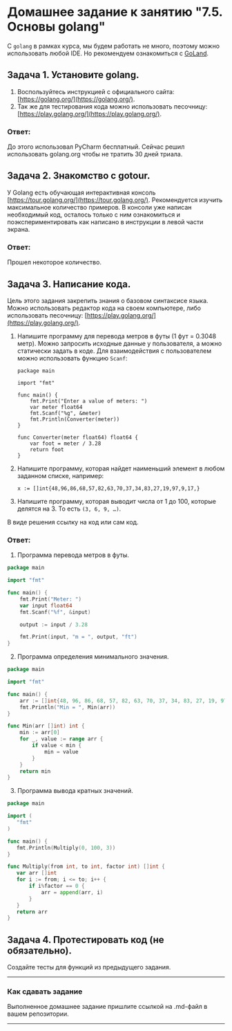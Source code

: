 # Домашнее задание к занятию "7.5. Основы golang"

С `golang` в рамках курса, мы будем работать не много, поэтому можно использовать любой IDE.
Но рекомендуем ознакомиться с [GoLand](https://www.jetbrains.com/ru-ru/go/).  

## Задача 1. Установите golang.
1. Воспользуйтесь инструкцией с официального сайта: [https://golang.org/](https://golang.org/).
2. Так же для тестирования кода можно использовать песочницу: [https://play.golang.org/](https://play.golang.org/).

### Ответ:
До этого использовал PyCharm бесплатный. Сейчас решил использовать golang.org чтобы не тратить 30 дней триала.

## Задача 2. Знакомство с gotour.
У Golang есть обучающая интерактивная консоль [https://tour.golang.org/](https://tour.golang.org/).
Рекомендуется изучить максимальное количество примеров. В консоли уже написан необходимый код,
осталось только с ним ознакомиться и поэкспериментировать как написано в инструкции в левой части экрана.  

### Ответ:

Прошел некоторое количество.

## Задача 3. Написание кода.
Цель этого задания закрепить знания о базовом синтаксисе языка. Можно использовать редактор кода
на своем компьютере, либо использовать песочницу: [https://play.golang.org/](https://play.golang.org/).

1. Напишите программу для перевода метров в футы (1 фут = 0.3048 метр). Можно запросить исходные данные
у пользователя, а можно статически задать в коде.
    Для взаимодействия с пользователем можно использовать функцию `Scanf`:
    ```
    package main

    import "fmt"

    func main() {
    	fmt.Print("Enter a value of meters: ")
    	var meter float64
    	fmt.Scanf("%g", &meter)
    	fmt.Println(Converter(meter))
    }

    func Converter(meter float64) float64 {
    	var foot = meter / 3.28
    	return foot
    }
    ```

1. Напишите программу, которая найдет наименьший элемент в любом заданном списке, например:
    ```
    x := []int{48,96,86,68,57,82,63,70,37,34,83,27,19,97,9,17,}
    ```
1. Напишите программу, которая выводит числа от 1 до 100, которые делятся на 3. То есть `(3, 6, 9, …)`.

В виде решения ссылку на код или сам код.

### Ответ:

1. Программа перевода метров в футы.

```go
package main

import "fmt"

func main() {
	fmt.Print("Meter: ")
	var input float64
	fmt.Scanf("%f", &input)

	output := input / 3.28

	fmt.Print(input, "m = ", output, "ft")
}
```

2. Программа определения минимального значения.

```go
package main

import "fmt"

func main() {
	arr := []int{48, 96, 86, 68, 57, 82, 63, 70, 37, 34, 83, 27, 19, 97, 9, 17}
	fmt.Println("Min = ", Min(arr))
}

func Min(arr []int) int {
	min := arr[0]
	for _, value := range arr {
		if value < min {
			min = value
		}
	}
	return min
}
```

3. Программа вывода кратных значений.

 ```go
 package main

import (
	"fmt"
)

func main() {
	fmt.Println(Multiply(0, 100, 3))
}

func Multiply(from int, to int, factor int) []int {
	var arr []int
	for i := from; i <= to; i++ {
		if i%factor == 0 {
			arr = append(arr, i)
		}
	}
	return arr
}
```

## Задача 4. Протестировать код (не обязательно).

Создайте тесты для функций из предыдущего задания.

---

### Как cдавать задание

Выполненное домашнее задание пришлите ссылкой на .md-файл в вашем репозитории.

---
